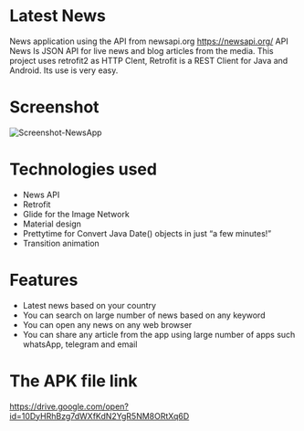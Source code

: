 # Latest News
News application using the API from newsapi.org https://newsapi.org/
API News Is JSON API for live news and blog articles from the media. This project uses retrofit2 as HTTP Clent, 
Retrofit is a REST Client for Java and Android. Its use is very easy.

# Screenshot

![Screenshot-NewsApp](https://user-images.githubusercontent.com/23213279/75633761-73305180-5c10-11ea-972f-a4ed33994518.png)

# Technologies used
* News API
* Retrofit
* Glide for the Image Network
* Material design
* Prettytime for Convert Java Date() objects in just “a few minutes!”
* Transition animation

# Features
* Latest news based on your country
* You can search on large number of news based on any keyword
* You can open any news on any web browser 
* You can share any article from the app using large number of apps such whatsApp, telegram and email

# The APK file link
https://drive.google.com/open?id=10DyHRhBzg7dWXfKdN2YgR5NM8ORtXq6D
